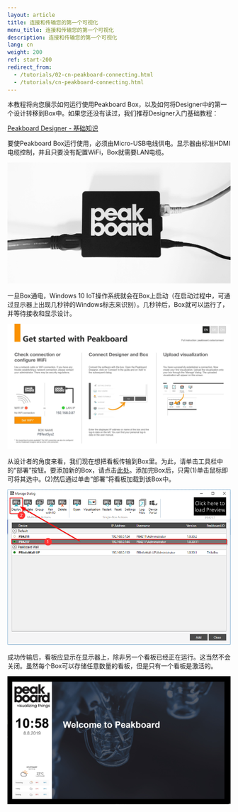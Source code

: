 ```yaml
---
layout: article
title: 连接和传输您的第一个可视化
menu_title: 连接和传输您的第一个可视化
description: 连接和传输您的第一个可视化
lang: cn
weight: 200
ref: start-200
redirect_from:
  - /tutorials/02-cn-peakboard-connecting.html
  - /tutorials/cn-peakboard-connecting.html
---
```

本教程将向您展示如何运行使用Peakboard Box，以及如何将Designer中的第一个设计转移到Box中。如果您还没有读过，我们推荐Designer入门基础教程：

[Peakboard Designer - 基础知识](/tutorials/01-cn-peakboard-designer-basics.html)

要使Peakboard Box运行使用，必须由Micro-USB电线供电。显示器由标准HDMI电缆控制，并且只要没有配置WiFi，Box就需要LAN电缆。

![image_1](/assets/images/Tutorial/Connecting/TutorialBox01.jpg)

一旦Box通电，Windows 10 IoT操作系统就会在Box上启动（在启动过程中，可通过显示器上出现几秒钟的Windows标志来识别）。几秒钟后，Box就可以运行了，并等待接收和显示设计。

![image_1](/assets/images/Tutorial/Connecting/TutorialBox02.jpg)

从设计者的角度来看，我们现在想把看板传输到Box里。为此，请单击工具栏中的“部署”按钮。要添加新的Box，请点击[此处](/administration/07-cn-adding.html)。添加完Box后，只需(1)单击鼠标即可将其选中。(2)然后通过单击“部署”将看板加载到该Box中。

![image_1](/assets/images/Tutorial/Connecting/ErsteSchrittePBBox2.png)

成功传输后，看板应显示在显示器上，除非另一个看板已经正在运行。这当然不会关闭。虽然每个Box可以存储任意数量的看板，但是只有一个看板是激活的。

![image_1](/assets/images/Tutorial/Connecting/TutorialBox05.jpg)
